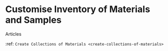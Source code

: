Customise Inventory of Materials and Samples
============================================

Articles

:ref: `Create Collections of Materials <create-collections-of-materials>`
